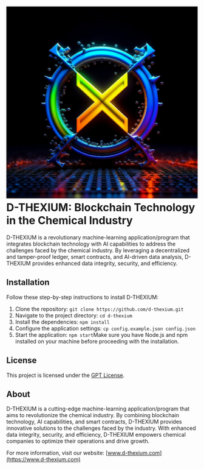# ![D-THEXIUM Logo](D-THEXIUM.logo.png)D-THEXIUM: Blockchain Technology in the Chemical Industry


D-THEXIUM is a revolutionary machine-learning application/program that integrates blockchain technology with AI capabilities to address the challenges faced by the chemical industry. By leveraging a decentralized and tamper-proof ledger, smart contracts, and AI-driven data analysis, D-THEXIUM provides enhanced data integrity, security, and efficiency.

## Installation

Follow these step-by-step instructions to install D-THEXIUM:

1. Clone the repository: `git clone https://github.com/d-thexium.git`
2. Navigate to the project directory: `cd d-thexium`
3. Install the dependencies: `npm install`
4. Configure the application settings: `cp config.example.json config.json`
5. Start the application: `npm start`Make sure you have Node.js and npm installed on your machine before proceeding with the installation.

## License

This project is licensed under the [GPT License](https://github.com/S2much/D-THEX-ORION/blob/main/LICENSE).

## About

D-THEXIUM is a cutting-edge machine-learning application/program that aims to revolutionize the chemical industry. By combining blockchain technology, AI capabilities, and smart contracts, D-THEXIUM provides innovative solutions to the challenges faced by the industry. With enhanced data integrity, security, and efficiency, D-THEXIUM empowers chemical companies to optimize their operations and drive growth.

For more information, visit our website: [www.d-thexium.com](https://www.d-thexium.com)

